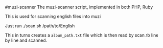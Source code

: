 #muzi-scanner
The muzi-scanner script, implemented in both PHP, Ruby

This is used for scanning english files into muzi

Just run ./scan.sh /path/to/English 

This in turns creates a `album_path.txt` file which is then read by scan.rb 
line by line and scanned.
